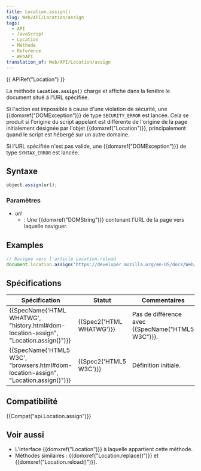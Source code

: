 ```yaml
---
title: Location.assign()
slug: Web/API/Location/assign
tags:
  - API
  - JavaScript
  - Location
  - Méthode
  - Reference
  - WebAPI
translation_of: Web/API/Location/assign
---
```

{{ APIRef("Location") }}

La méthode **`Location.assign()`** charge et affiche dans la fenêtre le document situé à l'URL spécifiée.

Si l'action est impossible à cause d'une violation de sécurité, une {{domxref("DOMException")}} de type `SECURITY_ERROR` est lancée. Cela se produit si l'origine du script appelant est différente de l'origine de la page initialement désignée par l'objet {{domxref("Location")}}, principalement quand le script est hébergé sur un autre domaine.

Si l'URL spécifiée n'est pas valide, une {{domxref("DOMException")}} de type `SYNTAX_ERROR` est lancée.

## Syntaxe

```js
object.assign(url);
```

### Paramètres

- _url_
  - : Une {{domxref("DOMString")}} contenant l'URL de la page vers laquelle naviguer.

## Examples

```js
// Navigue vers l'article Location.reload
document.location.assign('https://developer.mozilla.org/en-US/docs/Web/API/Location.reload');
```

## Spécifications

| Spécification                                                                                                    | Statut                           | Commentaires                                             |
| ---------------------------------------------------------------------------------------------------------------- | -------------------------------- | -------------------------------------------------------- |
| {{SpecName('HTML WHATWG', "history.html#dom-location-assign", "Location.assign()")}} | {{Spec2('HTML WHATWG')}} | Pas de différence avec {{SpecName("HTML5 W3C")}}. |
| {{SpecName('HTML5 W3C', "browsers.html#dom-location-assign", "Location.assign()")}} | {{Spec2('HTML5 W3C')}}     | Définition initiale.                                     |

## Compatibilité

{{Compat("api.Location.assign")}}

## Voir aussi

- L'interface {{domxref("Location")}} à laquelle appartient cette méthode.
- Méthodes similaires : {{domxref("Location.replace()")}} et {{domxref("Location.reload()")}}.
